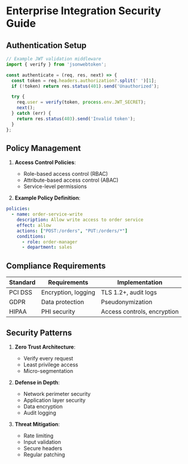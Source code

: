 # Enterprise Integration Security Guide

## Authentication Setup
```typescript
// Example JWT validation middleware
import { verify } from 'jsonwebtoken';

const authenticate = (req, res, next) => {
  const token = req.headers.authorization?.split(' ')[1];
  if (!token) return res.status(401).send('Unauthorized');

  try {
    req.user = verify(token, process.env.JWT_SECRET);
    next();
  } catch (err) {
    return res.status(403).send('Invalid token');
  }
};
```

## Policy Management
1. **Access Control Policies**:
   - Role-based access control (RBAC)
   - Attribute-based access control (ABAC)
   - Service-level permissions

2. **Example Policy Definition**:
```yaml
policies:
  - name: order-service-write
    description: Allow write access to order service
    effect: allow
    actions: ["POST:/orders", "PUT:/orders/*"]
    conditions:
      - role: order-manager
      - department: sales
```

## Compliance Requirements
| Standard | Requirements | Implementation |
|----------|--------------|----------------|
| PCI DSS  | Encryption, logging | TLS 1.2+, audit logs |
| GDPR     | Data protection | Pseudonymization |
| HIPAA    | PHI security | Access controls, encryption |

## Security Patterns
1. **Zero Trust Architecture**:
   - Verify every request
   - Least privilege access
   - Micro-segmentation

2. **Defense in Depth**:
   - Network perimeter security
   - Application layer security
   - Data encryption
   - Audit logging

3. **Threat Mitigation**:
   - Rate limiting
   - Input validation
   - Secure headers
   - Regular patching